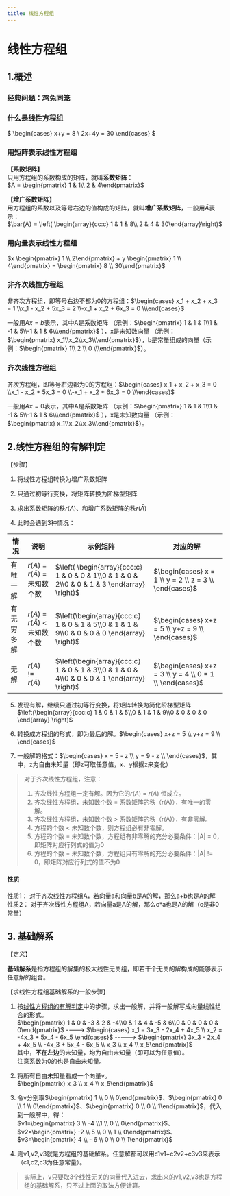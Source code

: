 ```yaml
---
title: 线性方程组
---
```


# 线性方程组

## 1.概述
### 经典问题：鸡兔同笼


### 什么是线性方程组

$
\begin{cases}
x+y = 8 \\
2x+4y = 30
\end{cases}
$


### 用矩阵表示线性方程组
**【系数矩阵】**  
只用方程组的系数构成的矩阵，就叫**系数矩阵**：  
$A = \begin{pmatrix} 1 & 1\\  2 & 4\end{pmatrix}$  

**【增广系数矩阵】**  
用方程组的系数以及等号右边的值构成的矩阵，就叫**增广系数矩阵**，一般用$\bar{A}$表示：  
$\bar{A} = \left( \begin{array}{cc:c} 1 & 1 & 8\\  2 & 4 & 30\end{array}\right)$  


### 用向量表示线性方程组
$x \begin{pmatrix} 1 \\ 2\end{pmatrix} + y \begin{pmatrix} 1 \\ 4\end{pmatrix} = \begin{pmatrix} 8 \\ 30\end{pmatrix}$  

### 非齐次线性方程组

非齐次方程组，即等号右边不都为0的方程组：$\begin{cases} x_1 + x_2 + x_3 = 1 \\x_1 - x_2 + 5x_3 = 2 \\-x_1 + x_2 + 6x_3 = 0 \\\end{cases}$

一般用$Ax=b$表示，其中A是系数矩阵 （示例：$\begin{pmatrix} 1 & 1 & 1\\1 & -1 & 5\\-1 & 1 & 6\\\end{pmatrix}$ ），x是未知数向量 （示例：$\begin{pmatrix} x_1\\x_2\\x_3\\\end{pmatrix}$），b是常量组成的向量（示例：$\begin{pmatrix} 1\\ 2 \\ 0 \\\end{pmatrix}$）。


### 齐次线性方程组

齐次方程组，即等号右边都为0的方程组：$\begin{cases} x_1 + x_2 + x_3 = 0 \\x_1 - x_2 + 5x_3 = 0 \\-x_1 + x_2 + 6x_3 = 0 \\\end{cases}$

一般用$Ax=0$表示，其中A是系数矩阵 （示例：$\begin{pmatrix} 1 & 1 & 1\\1 & -1 & 5\\-1 & 1 & 6\\\end{pmatrix}$ ），x是未知数向量 （示例：$\begin{pmatrix} x_1\\x_2\\x_3\\\end{pmatrix}$）。  

## 2.线性方程组的有解判定

【步骤】  
1. 将线性方程组转换为增广系数矩阵

2. 只通过初等行变换，将矩阵转换为阶梯型矩阵

3. 求出系数矩阵的秩$r(A)$、和增广系数矩阵的秩$r(\bar{A})$  

4. 此时会遇到3种情况：

| 情况     | 说明                                | 示例矩阵                                                                                          | 对应的解                                                     |
|--------|-----------------------------------|-----------------------------------------------------------------------------------------------|----------------------------------------------------------|
| 有唯一解  | $r(A)$ = $r(\bar{A})$  = 未知数个数 | $\left( \begin{array}{ccc:c} 1 & 0 & 0 & 1\\0 & 1 & 0 & 2\\0 & 0 & 1 & 3 \end{array} \right)$ | $\begin{cases} x = 1 \\ y = 2 \\ z = 3 \\ \end{cases}$   |
| 有无穷多解 | $r(A)$ = $r(\bar{A})$  < 未知数个数 | $\left(\begin{array}{ccc:c} 1 & 0 & 1 & 5\\0 & 1 & 1 & 9\\0 & 0 & 0 & 0 \end{array} \right)$  | $\begin{cases} x+z = 5 \\ y+z = 9 \\ \end{cases}$        |
| 无解     | $r(A)$ != $r(\bar{A})$            | $\left(\begin{array}{ccc:c} 1 & 0 & 1 & 3\\0 & 1 & 0 & 4\\0 & 0 & 0 & 1 \end{array} \right)$  | $\begin{cases} x+z = 3 \\ y = 4 \\ 0 = 1 \\ \end{cases}$ |


5. 发现有解，继续只通过初等行变换，将矩阵转换为简化阶梯型矩阵 $\left(\begin{array}{ccc:c} 1 & 0 & 1 & 5\\0 & 1 & 1 & 9\\0 & 0 & 0 & 0 \end{array} \right)$

6. 转换成方程组的形式，即为最后的解。$\begin{cases} x+z = 5 \\ y+z = 9 \\ \end{cases}$

7. 一般解的格式：$\begin{cases} x = 5 - z \\ y = 9 - z \\ \end{cases}$，其中，z为自由未知量（即z可取任意值，x、y根据z来变化）

> 对于齐次线性方程组，注意：
> 1. 齐次线性方程组一定有解。因为它的$r(A)$ = $r(\bar{A})$ 恒成立。
> 2. 齐次线性方程组，未知数个数 = 系数矩阵的秩（r(A)），有唯一的零解。
> 3. 齐次线性方程组，未知数个数 > 系数矩阵的秩（r(A)），有非零解。
> 4. 方程的个数 < 未知数个数，则方程组必有非零解。
> 5. 方程的个数 = 未知数个数，方程组有非零解的充分必要条件：|A| = 0，即矩阵对应行列式的值为0
> 6. 方程的个数 = 未知数个数，方程组只有零解的充分必要条件：|A| != 0，即矩阵对应行列式的值不为0

#### 性质
性质1： 对于齐次线性方程组A，若向量a和向量b是A的解，那么a+b也是A的解  
性质2： 对于齐次线性方程组A，若向量a是A的解，那么c*a也是A的解（c是非0常量）

## 3. 基础解系

【定义】  

  **基础解系**是指方程组的解集的极大线性无关组，即若干个无关的解构成的能够表示任意解的组合。  

【求线性方程组基础解系的一般步骤】  

1. 按[线性方程组的有解判定](线性方程组.md#_2-线性方程组的有解判定)中的步骤，求出一般解，并将一般解写成向量线性组合的形式。  
   $\begin{pmatrix} 1 & 0 & -3 & 2 & -4\\0 & 1 & 4 & -5 & 6\\0 & 0 & 0 & 0 & 0\end{pmatrix}$  ---->   $\begin{cases} x_1 = 3x_3 - 2x_4 + 4x_5 \\ x_2 = -4x_3 + 5x_4 - 6x_5  \end{cases}$  -----> $\begin{pmatrix} 3x_3 - 2x_4 + 4x_5 \\ -4x_3 + 5x_4 - 6x_5 \\ x_3 \\ x_4 \\ x_5\end{pmatrix}$  
   其中，**不在左边**的未知量，均为自由未知量（即可以为任意值）。  
   注意系数为0的也是自由未知量。  

2. 将所有自由未知量看成一个向量v。  
   $\begin{pmatrix} x_3 \\ x_4 \\ x_5\end{pmatrix}$  

3. 令v分别取$\begin{pmatrix} 1 \\ 0 \\ 0\end{pmatrix}$、$\begin{pmatrix} 0 \\ 1 \\ 0\end{pmatrix}$、$\begin{pmatrix} 0 \\ 0 \\ 1\end{pmatrix}$，代入到一般解中，得：  
   $v1=\begin{pmatrix} 3 \\ -4 \\1 \\ 0 \\ 0\end{pmatrix}$、$v2=\begin{pmatrix} -2 \\ 5 \\ 0 \\ 1 \\ 0\end{pmatrix}$、$v3=\begin{pmatrix} 4 \\ - 6 \\ 0 \\ 0 \\ 1\end{pmatrix}$  

4. 则v1,v2,v3就是方程组的基础解系。任意解都可以用c1v1+c2v2+c3v3来表示（c1,c2,c3为任意常量）。

> 实际上，v只要取3个线性无关的向量代入进去，求出来的v1,v2,v3也是方程组的基础解系，只不过上面的取法方便计算。
